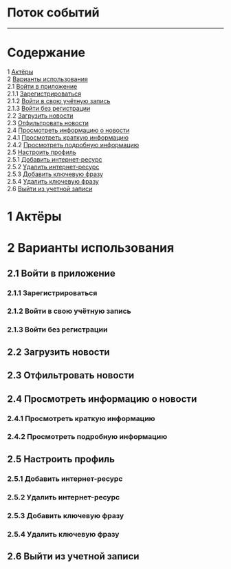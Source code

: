 # Поток событий
---

# Содержание
1 [Актёры](#actors)  
2 [Варианты использования](#use_case)  
2.1 [Войти в приложение](#sign_in_to_the_app)  
2.1.1 [Зарегистрироваться](#register)  
2.1.2 [Войти в свою учётную запись](#log_in_to_your_account)  
2.1.3 [Войти без регистрации](#login_without_registering)  
2.2 [Загрузить новости](#download_news)  
2.3 [Отфильтровать новости](#filter_the_news)  
2.4 [Просмотреть информацию о новости](#view_information_about_the_news)  
2.4.1 [Просмотреть краткую информацию](#view_summary)  
2.4.2 [Просмотреть подробную информацию](#view_details)  
2.5 [Настроить профиль](#set_up_your_profile)  
2.5.1 [Добавить интернет-ресурс](#add_resource)  
2.5.2 [Удалить интернет-ресурс](#remove_resource)  
2.5.3 [Добавить ключевую фразу](#add_key)  
2.5.4 [Удалить ключевую фразу](#remove_key)  
2.6 [Выйти из учетной записи](#sign_out_of_your_account)  

<a name="actors"/>

# 1 Актёры

<a name="use_case"/>

# 2 Варианты использования

<a name="sign_in_to_the_app"/>

## 2.1 Войти в приложение

<a name="register"/>

### 2.1.1 Зарегистрироваться

<a name="log_in_to_your_account"/>

### 2.1.2 Войти в свою учётную запись

<a name="login_without_registering"/>

### 2.1.3 Войти без регистрации

<a name="download_news"/>

## 2.2 Загрузить новости

<a name="filter_the_news"/>

## 2.3 Отфильтровать новости

<a name="view_information_about_the_news"/>

## 2.4 Просмотреть информацию о новости

<a name="view_summary"/>

### 2.4.1 Просмотреть краткую информацию

<a name="view_details"/>

### 2.4.2 Просмотреть подробную информацию

<a name="set_up_your_profile"/>

## 2.5 Настроить профиль

<a name="add_resource"/>

### 2.5.1 Добавить интернет-ресурс

<a name="remove_resource"/>

### 2.5.2 Удалить интернет-ресурс

<a name="add_key"/>

### 2.5.3 Добавить ключевую фразу

<a name="remove_key"/>

### 2.5.4 Удалить ключевую фразу

<a name="sign_out_of_your_account"/>

## 2.6 Выйти из учетной записи
